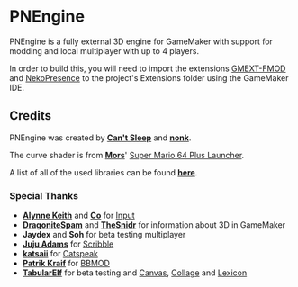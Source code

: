 # PNEngine

PNEngine is a fully external 3D engine for GameMaker with support for modding
and local multiplayer with up to 4 players.

In order to build this, you will need to import the extensions
[GMEXT-FMOD](https://github.com/YoYoGames/GMEXT-FMOD)
and [NekoPresence](https://github.com/nkrapivin/NekoPresence) to the project's
Extensions folder using the GameMaker IDE.

## Credits

PNEngine was created by **[Can't Sleep](https://cantsleep.cc)** and **[nonk](https://nonk.dev)**.

The curve shader is from **[Mors](https://mors-games.com/)**' [Super Mario 64 Plus Launcher](https://github.com/MorsGames/sm64plus-launcher).

A list of all of the used libraries can be found **[here](https://schwungus.software/docs/#/pnengine/summary?id=credits)**.

### Special Thanks

- **[Alynne Keith](https://offalynne.neocities.org)** and **[Co](https://offalynne.github.io/Input/#/6.0/Credits)** for [Input](https://github.com/offalynne/Input)
- **[DragoniteSpam](https://github.com/DragoniteSpam)** and **[TheSnidr](https://thesnidr.com)** for information about 3D in GameMaker
- **Jaydex** and **Soh** for beta testing multiplayer
- **[Juju Adams](http://www.jujuadams.com)** for [Scribble](https://github.com/JujuAdams/Scribble)
- **[katsaii](https://www.katsaii.com)** for [Catspeak](https://www.katsaii.com/catspeak-lang)
- **[Patrik Kraif](https://github.com/kraifpatrik)** for [BBMOD](https://blueburn.cz/bbmod)
- **[TabularElf](https://tabularelf.com)** for beta testing and [Canvas](https://github.com/tabularelf/Canvas), [Collage](https://github.com/tabularelf/Collage) and [Lexicon](https://github.com/tabularelf/lexicon)

